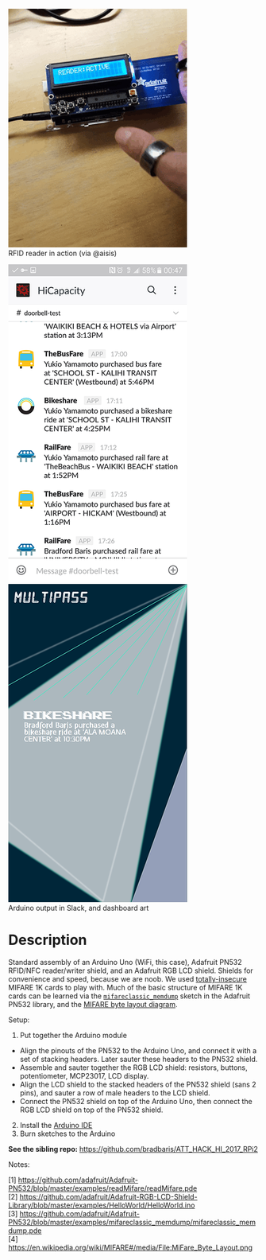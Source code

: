 ![](/art/demo.gif)  
RFID reader in action (via @aisis)  

![](/art/slack_screenshot.png)
![](/art/dashboard_concept.png)  
Arduino output in Slack, and dashboard art

# Description

Standard assembly of an Arduino Uno (WiFi, this case), Adafruit PN532 RFID/NFC reader/writer shield, and an Adafruit RGB LCD shield. Shields for convenience and speed, because we are noob. We used [totally-insecure](https://en.wikipedia.org/wiki/MIFARE#Security_of_MIFARE_Classic.2C_MIFARE_DESFire_and_MIFARE_Ultralight) MIFARE 1K cards to play with. Much of the basic structure of MIFARE 1K cards can be learned via the [`mifareclassic_memdump`](https://github.com/adafruit/Adafruit-PN532/blob/master/examples/mifareclassic_memdump/mifareclassic_memdump.pde) sketch in the Adafruit PN532 library, and the [MIFARE byte layout diagram](https://en.wikipedia.org/wiki/MIFARE#/media/File:MiFare_Byte_Layout.png).

Setup:

1. Put together the Arduino module  
  *  Align the pinouts of the PN532 to the Arduino Uno, and connect it with a set of stacking headers. Later sauter these headers to the PN532 shield.
  *  Assemble and sauter together the RGB LCD shield: resistors, buttons, potentiometer, MCP23017, LCD display.
  *  Align the LCD shield to the stacked headers of the PN532 shield (sans 2 pins), and sauter a row of male headers to the LCD shield.
  *  Connect the PN532 shield on top of the Arduino Uno, then connect the RGB LCD shield on top of the PN532 shield.  
2. Install the [Arduino IDE](https://www.arduino.cc/en/main/software)  
3. Burn sketches to the Arduino  

**See the sibling repo:** https://github.com/bradbaris/ATT_HACK_HI_2017_RPi2

Notes:

[1] https://github.com/adafruit/Adafruit-PN532/blob/master/examples/readMifare/readMifare.pde  
[2] https://github.com/adafruit/Adafruit-RGB-LCD-Shield-Library/blob/master/examples/HelloWorld/HelloWorld.ino  
[3] https://github.com/adafruit/Adafruit-PN532/blob/master/examples/mifareclassic_memdump/mifareclassic_memdump.pde  
[4] https://en.wikipedia.org/wiki/MIFARE#/media/File:MiFare_Byte_Layout.png  
